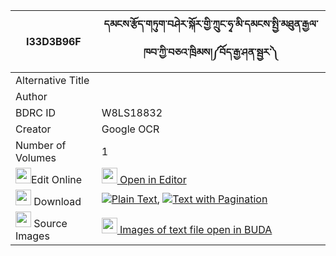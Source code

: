|I33D3B96F|དམངས་རྩོད་གཏུག་བཤེར་སྐོར་གྱི་ཀྲུང་ཧྭ་མི་དམངས་སྤྱི་མཐུན་རྒྱལ་ཁབ་ཀྱི་བཅའ་ཁྲིམས།༼བོད་རྒྱ་ཤན་སྦྱར་༽ 
| --- | --- 
|Alternative Title |
|Author | 
|BDRC ID | W8LS18832
|Creator | Google OCR
|Number of Volumes| 1
|<img width="25" src="https://img.icons8.com/color/25/000000/edit-property.png">Edit Online| [<img width="25" src="https://avatars.githubusercontent.com/u/45091458?s=200&v=4"> Open in Editor](http://editor.openpecha.org/I33D3B96F)
|<img width="25" src="https://img.icons8.com/fluent/48/000000/download-2.png"/>  Download | [![](https://img.icons8.com/color/20/000000/txt.png)Plain Text](https://github.com/Openpecha/I33D3B96F/releases/download/v1/mang_tso_tuksher_kor_gyi_trung_plain_I33D3B96F.zip), [![](https://img.icons8.com/color/20/000000/txt.png)Text with Pagination](https://github.com/Openpecha/I33D3B96F/releases/download/v1/mang_tso_tuksher_kor_gyi_trung_pages_I33D3B96F.zip)
|<img width="25" src="https://img.icons8.com/plasticine/100/000000/pictures-folder.png"/>  Source Images | [<img width="25" src="https://library.bdrc.io/icons/BUDA-small.svg"> Images of text file open in BUDA](https://library.bdrc.io/show/bdr:W8LS18832)